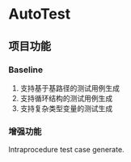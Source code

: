# AutoTest

## 项目功能

### Baseline

1. 支持基于基路径的测试用例生成
2. 支持循环结构的测试用例生成
3. 支持复杂类型变量的测试生成

### 增强功能

Intraprocedure test case generate.
